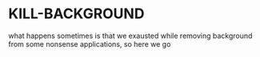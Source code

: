# KILL-BACKGROUND
what happens sometimes is that we exausted while removing background from some nonsense applications, so here we go
